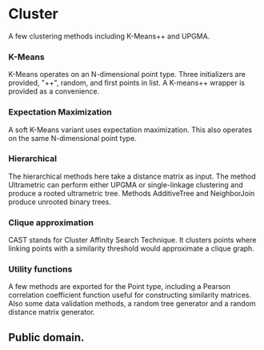 # Cluster

A few clustering methods including K-Means++ and UPGMA.

### K-Means

K-Means operates on an N-dimensional point type.  Three initializers are
provided, "++", random, and first points in list.  A K-means++ wrapper is
provided as a convenience.

### Expectation Maximization

A soft K-Means variant uses expectation maximization.  This also operates
on the same N-dimensional point type.

### Hierarchical

The hierarchical methods here take a distance matrix as input.
The method Ultrametric can perform either UPGMA or
single-linkage clustering and produce a rooted ultrametric tree.
Methods AdditiveTree and NeighborJoin produce unrooted binary trees.

### Clique approximation

CAST stands for Cluster Affinity Search Technique.  It clusters points
where linking points with a similarity threshold would approximate a
clique graph.

### Utility functions

A few methods are exported for the Point type, including a Pearson
correlation coefficient function useful for constructing similarity
matrices.  Also some data validation methods, a random tree generator
and a random distance matrix generator.

## Public domain.
